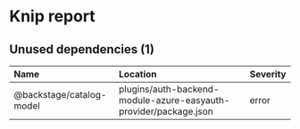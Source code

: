 # Knip report

## Unused dependencies (1)

| Name                     | Location     | Severity |
| :----------------------- | :----------- | :------- |
| @backstage/catalog-model | plugins/auth-backend-module-azure-easyauth-provider/package.json | error    |

